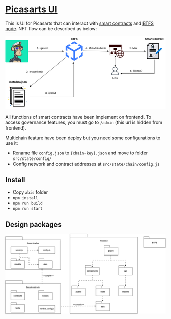 # [Picasarts UI](https://github.com/neitdung/picasarts-multichain)

This is UI for Picasarts that can interact with [smart contracts](contract.md) and [BTFS node](btfs.md). NFT flow can be described as below:

![NFT flow](../imgs/nft-fl.png)

All functions of smart contracts have been implement on frontend. To access governance features, you must go to ```/admin``` (this url is hidden from frontend).

Multichain feature have been deploy but you need some configurations to use it:
- Rename file ```config.json``` to ```{chain-key}.json``` and move to folder ```src/state/config/```
- Config network and contract addresses at ```src/state/chain/config.js```

## Install
- Copy ```abis``` folder
- ```npm install```
- ```npm run build```
- ```npm run start```

## Design packages

![Pks design](../imgs/pkgs.png)